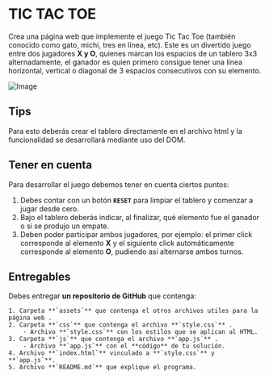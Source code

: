 # TIC TAC TOE

Crea una página web que implemente el juego Tic Tac Toe (también conocido como gato, michi, tres en línea, etc). 
Este es un divertido juego entre dos jugadores **X y O**, quienes marcan los espacios de un tablero 3x3 alternadamente, 
el ganador es quien primero consigue tener una línea horizontal, vertical o diagonal de 3 espacios consecutivos con su elemento. 

![Image](https://d30y9cdsu7xlg0.cloudfront.net/png/25029-200.png)

## Tips

Para esto deberás crear el tablero directamente en el archivo html y la funcionalidad se desarrollará mediante uso del DOM.

## Tener en cuenta

Para desarrollar el juego debemos tener en cuenta ciertos puntos:

1. Debes contar con un botón **`RESET`** para limpiar el tablero y comenzar a jugar desde cero.
2. Bajo el tablero deberás indicar, al finalizar, qué elemento fue el ganador o si se produjo un empate.
3. Deben poder participar ambos jugadores, por ejemplo: el primer click corresponde al elemento **X** y el siguiente click automáticamente corresponde al elemento **O**, pudiendo así alternarse ambos turnos.

## Entregables

Debes entregar **un repositorio de GitHub** que contenga:

```
1. Carpeta **`assets`** que contenga el otros archivos utiles para la página web .
2. Carpeta **`css`** que contenga el archivo **`style.css`** .
    - Archivo **`style.css`** con los estilos que se aplican al HTML.
3. Carpeta **`js`** que contenga el archivo **`app.js`** .
    - Archivo **`app.js`** con el **código** de tu solución.
4. Archivo **`index.html`** vinculado a **`style.css`** y **`app.js`**.
5. Archivo **`README.md`** que explique el programa.

```



